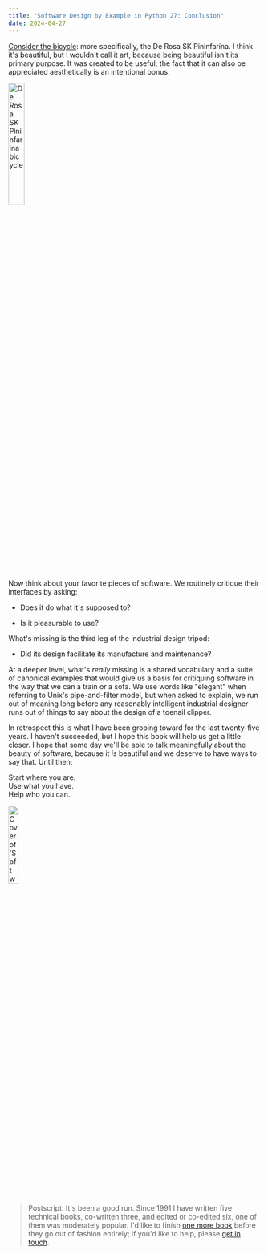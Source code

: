 ```yaml
---
title: "Software Design by Example in Python 27: Conclusion"
date: 2024-04-27
---
```


[Consider the bicycle][sdxpy_finale]:
more specifically,
the De Rosa SK Pininfarina.
I think it's beautiful,
but I wouldn't call it art,
because being beautiful isn't its primary purpose.
It was created to be useful;
the fact that it can also be appreciated aesthetically is an intentional bonus.

<img class="centered" src="@root/sdxpy/finale/derosa.jpg" alt="De Rosa SK Pininfarina bicycle" width="25%"/>

Now think about your favorite pieces of software.
We routinely critique their interfaces by asking:

- Does it do what it's supposed to?

- Is it pleasurable to use?

What's missing is the third leg of the industrial design tripod:

- Did its design facilitate its manufacture and maintenance?

At a deeper level,
what's *really* missing is a shared vocabulary
and a suite of canonical examples
that would give us a basis for critiquing software
in the way that we can a train or a sofa.
We use words like "elegant" when referring to Unix's pipe-and-filter model,
but when asked to explain,
we run out of meaning long before any reasonably intelligent industrial designer
runs out of things to say about the design of a toenail clipper.

In retrospect this is what I have been groping toward for the last twenty-five years.
I haven't succeeded,
but I hope this book will help us get a little closer.
I hope that some day we'll be able to talk meaningfully about the beauty of software,
because it *is* beautiful and we deserve to have ways to say that.
Until then:

<div class="center">
<p>
Start where you are.
<br>
Use what you have.
<br>
Help who you can.
</p>
</div>

<a href="https://www.routledge.com/Software-Design-by-Example-A-Tool-Based-Introduction-with-Python/Wilson/p/book/9781032725215"><img src="@root/sdxpy/sdxpy-cover.png" alt="Cover of 'Software Design by Example'" width="20%" class="centered">
</a>

> Postscript:
> It's been a good run.
> Since 1991 I have written five technical books,
> co-written three,
> and edited or co-edited six,
> one of them was moderately popular.
> I'd like to finish [one more book][btt] before they go out of fashion entirely;
> if you'd like to help,
> please [get in touch](mailto:gvwilson@third-bit.com).

[btt]: @root/btt/
[sdxpy_finale]: @root/sdxpy/finale/

